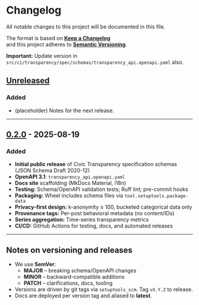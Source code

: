 # Changelog

All notable changes to this project will be documented in this file.

The format is based on **[Keep a Changelog](https://keepachangelog.com/en/1.1.0/)**  
and this project adheres to **[Semantic Versioning](https://semver.org/spec/v2.0.0.html)**.

**Important:** Update version in `src/ci/transparency/spec/schemas/transparency_api.openapi.yaml` also.

## [Unreleased]

### Added

- (placeholder) Notes for the next release.

---

## [0.2.0] - 2025-08-19

### Added

- **Initial public release** of Civic Transparency specification schemas (JSON Schema Draft 2020-12)
- **OpenAPI 3.1**: `transparency_api.openapi.yaml` 
- **Docs site** scaffolding (MkDocs Material, i18n)
- **Testing:** Schema/OpenAPI validation tests; Ruff lint; pre-commit hooks
- **Packaging:** Wheel includes schema files via `tool.setuptools.package-data`
- **Privacy-first design:** k-anonymity ≥ 100, bucketed categorical data only
- **Provenance tags:** Per-post behavioral metadata (no content/IDs)
- **Series aggregation:** Time-series transparency metrics
- **CI/CD:** GitHub Actions for testing, docs, and automated releases

---

## Notes on versioning and releases

- We use **SemVer**:
  - **MAJOR** – breaking schema/OpenAPI changes
  - **MINOR** – backward-compatible additions
  - **PATCH** – clarifications, docs, tooling
- Versions are driven by git tags via `setuptools_scm`. Tag `vX.Y.Z` to release.
- Docs are deployed per version tag and aliased to **latest**.

[Unreleased]: https://github.com/civic-interconnect/civic-transparency-spec/compare/v0.2.0...HEAD
[0.2.0]: https://github.com/civic-interconnect/civic-transparency-spec/releases/tag/v0.2.0
